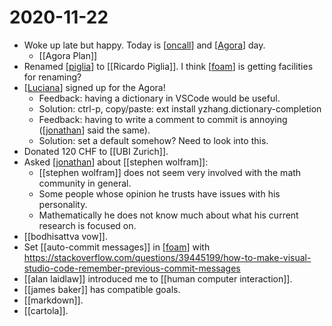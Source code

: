 # 2020-11-22

- Woke up late but happy. Today is [[oncall]] and [[Agora]] day.
  - [[Agora Plan]]
- Renamed [[piglia]] to [[Ricardo Piglia]]. I think [[foam]] is getting facilities for renaming?
- [[Luciana]] signed up for the Agora!
  - Feedback: having a dictionary in VSCode would be useful.
  - Solution: ctrl-p, copy/paste: ext install yzhang.dictionary-completion
  - Feedback: having to write a comment to commit is annoying ([[jonathan]] said the same).
  - Solution: set a default somehow? Need to look into this.
- Donated 120 CHF to [[UBI Zurich]].
- Asked [[jonathan]] about [[stephen wolfram]]:
  - [[stephen wolfram]] does not seem very involved with the math community in general.
  - Some people whose opinion he trusts have issues with his personality.
  - Mathematically he does not know much about what his current research is focused on.
- [[bodhisattva vow]].
- Set [[auto-commit messages]] in [[foam]] with https://stackoverflow.com/questions/39445199/how-to-make-visual-studio-code-remember-previous-commit-messages
- [[alan laidlaw]] introduced me to [[human computer interaction]].
- [[james baker]] has compatible goals.
- [[markdown]].
- [[cartola]].


[//begin]: # "Autogenerated link references for markdown compatibility"
[oncall]: ../oncall "Oncall"
[agora]: ../agora "Agora"
[agora-plan]: ../agora-plan "Agora Plan"
[piglia]: ../piglia "Piglia"
[ricardo-piglia]: ../ricardo-piglia "Ricardo Piglia"
[foam]: ../foam "Foam"
[luciana]: ../luciana "Luciana"
[jonathan]: ../jonathan "Jonathan"
[ubi-zurich]: ../ubi-zurich "UBI Zurich"
[stephen-wolfram]: ../stephen-wolfram "Stephen Wolfram"
[bodhisattva-vow]: ../bodhisattva-vow "Bodhisattva Vow"
[auto-commit-messages]: ../auto-commit-messages "Auto Commit Messages"
[alan-laidlaw]: ../alan-laidlaw "Alan Laidlaw"
[human-computer-interaction]: ../human-computer-interaction "Human Computer Interaction"
[//end]: # "Autogenerated link references"